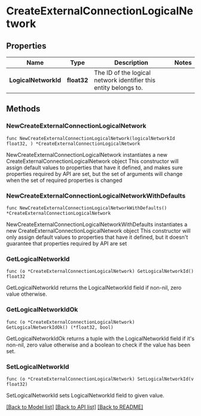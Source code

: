 # CreateExternalConnectionLogicalNetwork

## Properties

Name | Type | Description | Notes
------------ | ------------- | ------------- | -------------
**LogicalNetworkId** | **float32** | The ID of the logical network identifier this entity belongs to. | 

## Methods

### NewCreateExternalConnectionLogicalNetwork

`func NewCreateExternalConnectionLogicalNetwork(logicalNetworkId float32, ) *CreateExternalConnectionLogicalNetwork`

NewCreateExternalConnectionLogicalNetwork instantiates a new CreateExternalConnectionLogicalNetwork object
This constructor will assign default values to properties that have it defined,
and makes sure properties required by API are set, but the set of arguments
will change when the set of required properties is changed

### NewCreateExternalConnectionLogicalNetworkWithDefaults

`func NewCreateExternalConnectionLogicalNetworkWithDefaults() *CreateExternalConnectionLogicalNetwork`

NewCreateExternalConnectionLogicalNetworkWithDefaults instantiates a new CreateExternalConnectionLogicalNetwork object
This constructor will only assign default values to properties that have it defined,
but it doesn't guarantee that properties required by API are set

### GetLogicalNetworkId

`func (o *CreateExternalConnectionLogicalNetwork) GetLogicalNetworkId() float32`

GetLogicalNetworkId returns the LogicalNetworkId field if non-nil, zero value otherwise.

### GetLogicalNetworkIdOk

`func (o *CreateExternalConnectionLogicalNetwork) GetLogicalNetworkIdOk() (*float32, bool)`

GetLogicalNetworkIdOk returns a tuple with the LogicalNetworkId field if it's non-nil, zero value otherwise
and a boolean to check if the value has been set.

### SetLogicalNetworkId

`func (o *CreateExternalConnectionLogicalNetwork) SetLogicalNetworkId(v float32)`

SetLogicalNetworkId sets LogicalNetworkId field to given value.



[[Back to Model list]](../README.md#documentation-for-models) [[Back to API list]](../README.md#documentation-for-api-endpoints) [[Back to README]](../README.md)


